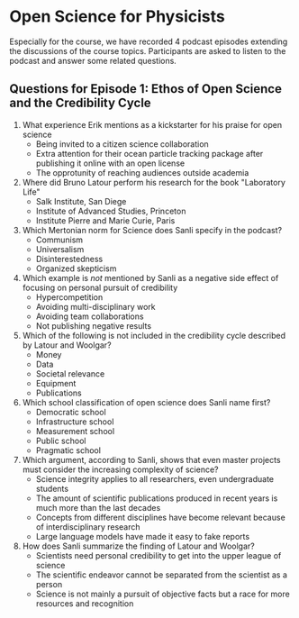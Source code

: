 # Open Science for Physicists

Especially for the course, we have recorded 4 podcast episodes extending the discussions of the course topics. 
Participants are asked to listen to the podcast and answer some related questions. 


## Questions for Episode 1: Ethos of Open Science and the Credibility Cycle

1. What experience Erik mentions as a kickstarter for his praise for open science
	+ Being invited to a citizen science collaboration
	+ Extra attention for their ocean particle tracking package after publishing it online with an open license
	+ The opprotunity of reaching audiences outside academia 
2. Where did Bruno Latour perform his research for the book "Laboratory Life"
	+ Salk Institute, San Diege
	+ Institute of Advanced Studies, Princeton
	+ Institute Pierre and Marie Curie, Paris
3. Which Mertonian norm for Science does Sanli specify in the podcast?
	+ Communism
	+ Universalism
	+ Disinterestedness
	+ Organized skepticism
4. Which example is *not* mentioned by Sanli as a negative side effect of focusing on personal pursuit of credibility
	+ Hypercompetition
	+ Avoiding multi-disciplinary work
	+ Avoiding team collaborations
	+ Not publishing negative results
5. Which of the following is not included in the credibility cycle described by Latour and Woolgar? 
	+ Money
	+ Data
	+ Societal relevance
	+ Equipment
	+ Publications
6. Which school classification of open science does Sanli name first?
	+ Democratic school 
	+ Infrastructure school
	+ Measurement school 
	+ Public school 
	+ Pragmatic school
7. Which argument, according to Sanli, shows that even master projects must consider the increasing complexity of science?
	+ Science integrity applies to all researchers, even undergraduate students
	+ The amount of scientific publications produced in recent years is much more than the last decades
	+ Concepts from different disciplines have become relevant because of interdisciplinary research
	+ Large language models have made it easy to fake reports
8. How does Sanli summarize the finding of Latour and Woolgar?
	+ Scientists need personal credibility to get into the upper league of science
	+ The scientific endeavor cannot be separated from the scientist as a person
	+ Science is not mainly a pursuit of objective facts but a race for more resources and recognition
	